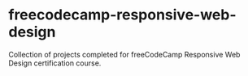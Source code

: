 # freecodecamp-responsive-web-design
Collection of projects completed for freeCodeCamp Responsive Web Design certification course.
